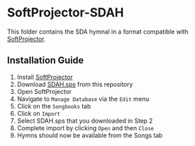 # SoftProjector-SDAH

This folder contains the SDA hymnal in a format compatible with [SoftProjector](https://softprojector.org/).

## Installation Guide

1. Install [SoftProjector](https://softprojector.org/download.html)
1. Download [SDAH.sps](./SDAH.sps) from this repository
1. Open SoftProjector
1. Navigate to `Manage Database` via the `Edit` menu
1. Click on the `Songbooks` tab
1. Click on `Import`
1. Select SDAH.sps that you downloaded in Step 2
1. Complete import by clicking `Open` and then `Close`
1. Hymns should now be available from the Songs tab

